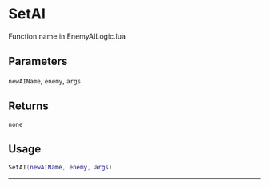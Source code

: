 # SetAI
Function name in EnemyAILogic.lua
## Parameters
`newAIName`, `enemy`, `args`
## Returns
`none`
## Usage
```lua
SetAI(newAIName, enemy, args)
```
---
